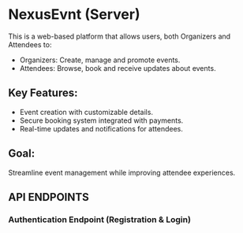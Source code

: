 # NexusEvnt (Server)

This is a web-based platform that allows users, both Organizers and Attendees to:

- Organizers: Create, manage and promote events.
- Attendees: Browse, book and receive updates about events.

## Key Features:

- Event creation with customizable details.
- Secure booking system integrated with payments.
- Real-time updates and notifications for attendees.

## Goal:

Streamline event management while improving attendee experiences.

## API ENDPOINTS

### Authentication Endpoint (Registration & Login)
